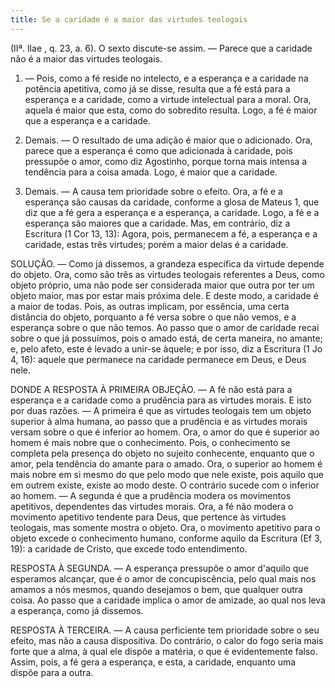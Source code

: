 ```yaml
---
title: Se a caridade é a maior das virtudes teologais
---
```


(IIª. lIae , q. 23, a. 6).
  O sexto discute-se assim. — Parece que a caridade não é a maior das virtudes teologais.  

1. — Pois, como a fé reside no intelecto, e a esperança e a caridade na potência apetitiva, como já se disse, resulta que a fé está para a esperança e a caridade, como a virtude intelectual para a moral. Ora, aquela é maior que esta, como do sobredito resulta. Logo, a fé é maior que a esperança e a caridade.  

2. Demais. — O resultado de uma adição é maior que o adicionado. Ora, parece que a esperança é como que adicionada à caridade, pois pressupõe o amor, como diz Agostinho, porque torna mais intensa a tendência para a coisa amada. Logo, é maior que a caridade. 

3. Demais. — A causa tem prioridade sobre o efeito. Ora, a fé e a esperança são causas da caridade, conforme a glosa de Mateus 1, que diz que a fé gera a esperança e a esperança, a caridade. Logo, a fé e a esperança são maiores que a caridade.  Mas, em contrário, diz a Escritura (1 Cor 13, 13): Agora, pois, permanecem a fé, a esperança e a caridade, estas três virtudes; porém a maior delas é a caridade.  

SOLUÇÃO. — Como já dissemos, a grandeza específica da virtude depende do objeto. Ora, como são três as virtudes teologais referentes a Deus, como objeto próprio, uma não pode ser considerada maior que outra por ter um objeto maior, mas por estar mais próxima dele. E deste modo, a caridade é a maior de todas. Pois, as outras implicam, por essência, uma certa distância do objeto, porquanto a fé versa sobre o que não vemos, e a esperança sobre o que não temos. Ao passo que o amor de caridade recai sobre o que já possuímos, pois o amado está, de certa maneira, no amante; e, pelo afeto, este é levado a unir-se àquele; e por isso, diz a Escritura (1 Jo 4, 16): aquele que permanece na caridade permanece em Deus, e Deus nele.  

DONDE A RESPOSTA À PRIMEIRA OBJEÇÃO. — A fé não está para a esperança e a caridade como a prudência para as virtudes morais. E isto por duas razões. — A primeira é que as virtudes teologais tem um objeto superior à alma humana, ao passo que a prudência e as virtudes morais versam sobre o que é inferior ao homem. Ora, o amor do que é superior ao homem é mais nobre que o conhecimento. Pois, o conhecimento se completa pela presença do objeto no sujeito conhecente, enquanto que o amor, pela tendência do amante para o amado. Ora, o superior ao homem é mais nobre em si mesmo do que pelo modo que nele existe, pois aquilo que em outrem existe, existe ao modo deste. O contrário sucede com o inferior ao homem. — A segunda é que a prudência modera os movimentos apetitivos, dependentes das virtudes morais. Ora, a fé não modera o movimento apetitivo tendente para Deus, que pertence às virtudes teologais, mas somente mostra o objeto. Ora, o movimento apetitivo para o objeto excede o conhecimento humano, conforme aquilo da Escritura (Ef 3, 19): a caridade de Cristo, que excede todo entendimento.  

RESPOSTA À SEGUNDA. — A esperança pressupõe o amor d'aquilo que esperamos alcançar, que é o amor de concupiscência, pelo qual mais nos amamos a nós mesmos, quando desejamos o bem, que qualquer outra coisa. Ao passo que a caridade implica o amor de amizade, ao qual nos leva a esperança, como já dissemos.  

RESPOSTA À TERCEIRA. — A causa perficiente tem prioridade sobre o seu efeito, mas não a causa dispositiva. Do contrário, o calor do fogo seria mais forte que a alma, à qual ele dispõe a matéria, o que é evidentemente falso. Assim, pois, a fé gera a esperança, e esta, a caridade, enquanto uma dispõe para a outra.